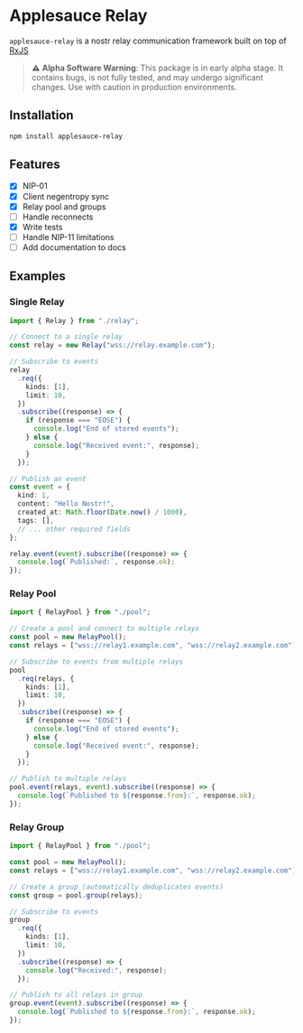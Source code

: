 # Applesauce Relay

`applesauce-relay` is a nostr relay communication framework built on top of [RxJS](https://rxjs.dev/)

> ⚠️ **Alpha Software Warning**: This package is in early alpha stage. It contains bugs, is not fully tested, and may undergo significant changes. Use with caution in production environments.

## Installation

```bash
npm install applesauce-relay
```

## Features

- [x] NIP-01
- [x] Client negentropy sync
- [x] Relay pool and groups
- [ ] Handle reconnects
- [x] Write tests
- [ ] Handle NIP-11 limitations
- [ ] Add documentation to docs

## Examples

### Single Relay

```typescript
import { Relay } from "./relay";

// Connect to a single relay
const relay = new Relay("wss://relay.example.com");

// Subscribe to events
relay
  .req({
    kinds: [1],
    limit: 10,
  })
  .subscribe((response) => {
    if (response === "EOSE") {
      console.log("End of stored events");
    } else {
      console.log("Received event:", response);
    }
  });

// Publish an event
const event = {
  kind: 1,
  content: "Hello Nostr!",
  created_at: Math.floor(Date.now() / 1000),
  tags: [],
  // ... other required fields
};

relay.event(event).subscribe((response) => {
  console.log(`Published:`, response.ok);
});
```

### Relay Pool

```typescript
import { RelayPool } from "./pool";

// Create a pool and connect to multiple relays
const pool = new RelayPool();
const relays = ["wss://relay1.example.com", "wss://relay2.example.com"];

// Subscribe to events from multiple relays
pool
  .req(relays, {
    kinds: [1],
    limit: 10,
  })
  .subscribe((response) => {
    if (response === "EOSE") {
      console.log("End of stored events");
    } else {
      console.log("Received event:", response);
    }
  });

// Publish to multiple relays
pool.event(relays, event).subscribe((response) => {
  console.log(`Published to ${response.from}:`, response.ok);
});
```

### Relay Group

```typescript
import { RelayPool } from "./pool";

const pool = new RelayPool();
const relays = ["wss://relay1.example.com", "wss://relay2.example.com"];

// Create a group (automatically deduplicates events)
const group = pool.group(relays);

// Subscribe to events
group
  .req({
    kinds: [1],
    limit: 10,
  })
  .subscribe((response) => {
    console.log("Received:", response);
  });

// Publish to all relays in group
group.event(event).subscribe((response) => {
  console.log(`Published to ${response.from}:`, response.ok);
});
```
